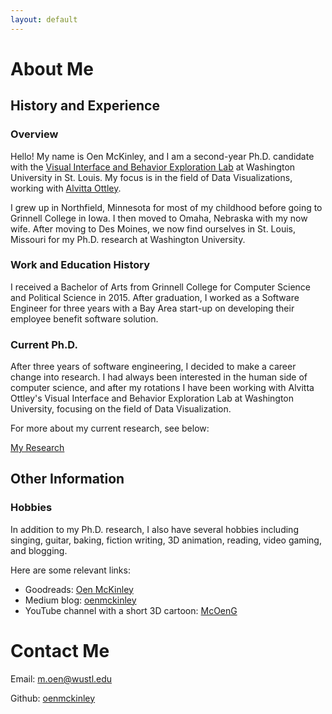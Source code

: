 ```yaml
---
layout: default
---
```


# About Me

## History and Experience

### Overview

Hello! My name is Oen McKinley, and I am a second-year Ph.D. candidate with the [Visual Interface and Behavior Exploration Lab](http://visualdata.wustl.edu/) at Washington University in St. Louis. My focus is in the field of Data Visualizations, working with [Alvitta Ottley](https://scholar.google.com/citations?user=yepPD_cAAAAJ&amp;hl=en).

I grew up in Northfield, Minnesota for most of my childhood before going to Grinnell College in Iowa. I then moved to Omaha, Nebraska with my now wife. After moving to Des Moines, we now find ourselves in St. Louis, Missouri for my Ph.D. research at Washington University. 

### Work and Education History

I received a Bachelor of Arts from Grinnell College for Computer Science and Political Science in 2015. After graduation, I worked as a Software Engineer for three years with a Bay Area start-up on developing their employee benefit software solution. 

### Current Ph.D. 

After three years of software engineering, I decided to make a career change into research. I had always been interested in the human side of computer science, and after my rotations I have been working with Alvitta Ottley's Visual Interface and Behavior Exploration Lab at Washington University, focusing on the field of Data Visualization. 

For more about my current research, see below:

<a href="" class="btn2">My Research</a>

## Other Information

### Hobbies

In addition to my Ph.D. research, I also have several hobbies including singing, guitar, baking, fiction writing, 3D animation, reading, video gaming, and blogging. 

Here are some relevant links:
*   Goodreads: [Oen McKinley](https://www.goodreads.com/user/show/175899865-oen-mckinley)
*   Medium blog: [oenmckinley](https://medium.com/@oenmckinley)
*   YouTube channel with a short 3D cartoon: [McOenG](https://www.youtube.com/@ogm971)

# Contact Me

Email: [m.oen@wustl.edu](mailto:m.oen@wustl.edu)

Github: [oenmckinley](https://github.com/oenmckinley)
